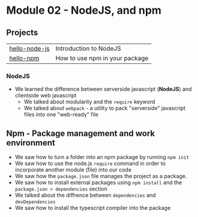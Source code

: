 # Module 02 - NodeJS, and npm

## Projects
|     |     |
| --- | --- |
| [hello-node-js](projects/fun-with-node-js/) | Introduction to NodeJS |
| [hello-npm](projects/hello-npm/) | How to use npm in your package


### NodeJS
* We learned the difference between serverside javascript (**NodeJS**) and clientside web javascript
  * We talked about modularity and the `require` keyword
  * We talked about `webpack`  - a utility to pack "serverside" javascript files into one "web-ready" file

## Npm - Package management and work environment
* We saw how to turn a folder into an npm package by running `npm init`
* We saw how to use the node.js `require` command in order to incorporate another module (file) into our code
* We saw how the `package.json` file manages the project as a package.
* We saw how to install external packages using `npm install` and the `package.json > dependencies` section
* We talked about the diffrence between `dependencies` and `devDependencies` 
* We saw how to install the typescript compiler into the package

